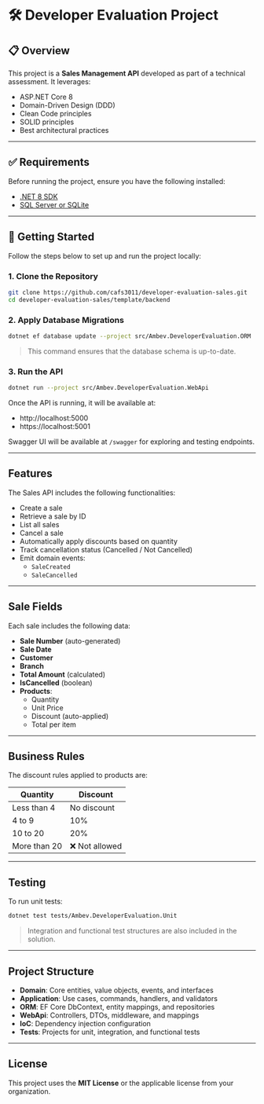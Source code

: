 # 🛠️ Developer Evaluation Project

## 📋 Overview

This project is a **Sales Management API** developed as part of a technical assessment. It leverages:

- ASP.NET Core 8
- Domain-Driven Design (DDD)
- Clean Code principles
- SOLID principles
- Best architectural practices

---

## ✅ Requirements

Before running the project, ensure you have the following installed:

- [.NET 8 SDK](https://dotnet.microsoft.com/en-us/download)
- [SQL Server or SQLite](https://learn.microsoft.com/en-us/sql/?view=sql-server-ver16)

---

## 🚀 Getting Started

Follow the steps below to set up and run the project locally:

### 1. Clone the Repository

```bash
git clone https://github.com/cafs3011/developer-evaluation-sales.git
cd developer-evaluation-sales/template/backend
```

### 2. Apply Database Migrations

```bash
dotnet ef database update --project src/Ambev.DeveloperEvaluation.ORM
```

> This command ensures that the database schema is up-to-date.

### 3. Run the API

```bash
dotnet run --project src/Ambev.DeveloperEvaluation.WebApi
```

Once the API is running, it will be available at:

- http://localhost:5000  
- https://localhost:5001  

Swagger UI will be available at `/swagger` for exploring and testing endpoints.

---

##  Features

The Sales API includes the following functionalities:

- Create a sale
- Retrieve a sale by ID
- List all sales
- Cancel a sale
- Automatically apply discounts based on quantity
- Track cancellation status (Cancelled / Not Cancelled)
- Emit domain events:
  - `SaleCreated`
  - `SaleCancelled`

---

##  Sale Fields

Each sale includes the following data:

- **Sale Number** (auto-generated)
- **Sale Date**
- **Customer**
- **Branch**
- **Total Amount** (calculated)
- **IsCancelled** (boolean)
- **Products**:
  - Quantity
  - Unit Price
  - Discount (auto-applied)
  - Total per item

---

##  Business Rules

The discount rules applied to products are:

| Quantity           | Discount     |
|--------------------|--------------|
| Less than 4        | No discount  |
| 4 to 9             | 10%          |
| 10 to 20           | 20%          |
| More than 20       | ❌ Not allowed |

---

##  Testing

To run unit tests:

```bash
dotnet test tests/Ambev.DeveloperEvaluation.Unit
```

> Integration and functional test structures are also included in the solution.

---

##  Project Structure

- **Domain**: Core entities, value objects, events, and interfaces  
- **Application**: Use cases, commands, handlers, and validators  
- **ORM**: EF Core DbContext, entity mappings, and repositories  
- **WebApi**: Controllers, DTOs, middleware, and mappings  
- **IoC**: Dependency injection configuration  
- **Tests**: Projects for unit, integration, and functional tests

---

##  License

This project uses the **MIT License** or the applicable license from your organization.
